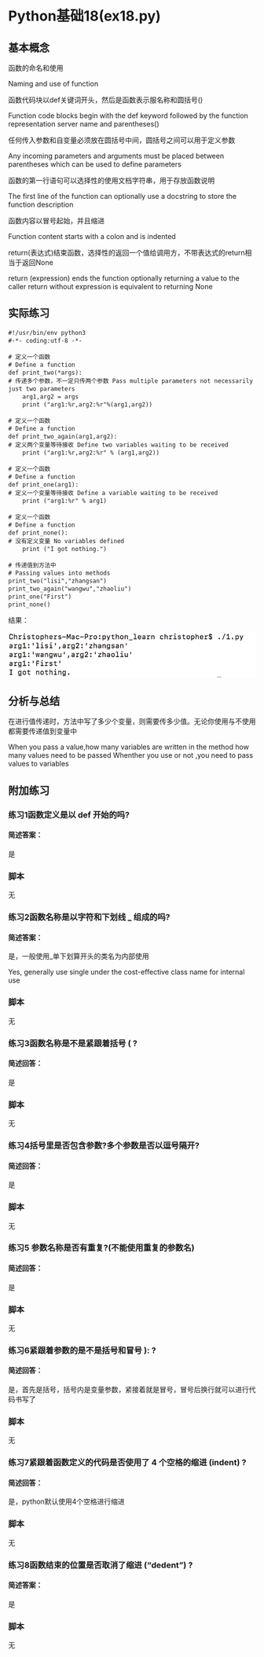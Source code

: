 # Python基础18(ex18.py)

## 基本概念

函数的命名和使用

Naming and use of function

函数代码块以def关键词开头，然后是函数表示服名称和圆括号()

Function code blocks begin with the def keyword followed by the function representation server name and parentheses()

任何传入参数和自变量必须放在圆括号中间，圆括号之间可以用于定义参数

Any incoming parameters and arguments must be placed between parentheses which can be used to define parameters

函数的第一行语句可以选择性的使用文档字符串，用于存放函数说明

The first line of the function can optionally use a docstring to store the function description

函数内容以冒号起始，并且缩进

Function content starts with a colon and is indented

return(表达式)结束函数，选择性的返回一个值给调用方，不带表达式的return相当于返回None

return (expression) ends the function optionally returning a value to the caller return without expression is equivalent to returning None

## 实际练习

```
#!/usr/bin/env python3
#-*- coding:utf-8 -*-

# 定义一个函数
# Define a function 
def print_two(*args):	
# 传递多个参数，不一定只传两个参数 Pass multiple parameters not necessarily just two parameters
    arg1,arg2 = args
    print ("arg1:%r,arg2:%r"%(arg1,arg2))

# 定义一个函数
# Define a function
def print_two_again(arg1,arg2):
# 定义两个变量等待接收 Define two variables waiting to be received
    print ("arg1:%r,arg2:%r" % (arg1,arg2))

# 定义一个函数
# Define a function
def print_one(arg1): 
# 定义一个变量等待接收 Define a variable waiting to be received
    print ("arg1:%r" % arg1)

# 定义一个函数
# Define a function
def print_none(): 
# 没有定义变量 No variables defined
    print ("I got nothing.")

# 传递值到方法中
# Passing values into methods
print_two("lisi","zhangsan")
print_two_again("wangwu","zhaoliu")
print_one("First")
print_none()
```

结果：

![image-20200403212236630](https://raw.githubusercontent.com/christopher-x/images/main/image-20200403212236630.png)



## 分析与总结

在进行值传递时，方法中写了多少个变量，则需要传多少值。无论你使用与不使用都需要传递值到变量中

When you pass a value,how many variables are written in the method how many values need to be passed Whenther you use or not ,you need to pass values to variables 



## 附加练习

### 练习1函数定义是以 def 开始的吗?

#### 简述答案：

是

### 脚本

无

### 练习2函数名称是以字符和下划线 _ 组成的吗?

#### 简述答案：

是，一般使用_单下划算开头的类名为内部使用

Yes, generally use single under the cost-effective class name for internal use

### 脚本

无

### 练习3函数名称是不是紧跟着括号 ( ?

#### 简述回答：

是

### 脚本

无

### 练习4括号里是否包含参数?多个参数是否以逗号隔开?

#### 简述回答：

是

### 脚本

无

### 练习5 参数名称是否有重复?(不能使用重复的参数名)

#### 简述回答：

是

### 脚本

无

### 练习6紧跟着参数的是不是括号和冒号 ): ?

#### 简述回答：

是，首先是括号，括号内是变量参数，紧接着就是冒号，冒号后换行就可以进行代码书写了

### 脚本

无

### 练习7紧跟着函数定义的代码是否使用了 4 个空格的缩进 (indent) ?

#### 简述回答：

是，python默认使用4个空格进行缩进

### 脚本

无

### 练习8函数结束的位置是否取消了缩进 (“dedent”) ?

#### 简述答案：

是

### 脚本

无